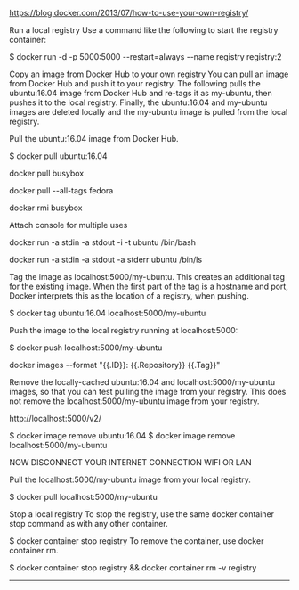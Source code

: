 https://blog.docker.com/2013/07/how-to-use-your-own-registry/

Run a local registry
Use a command like the following to start the registry container:

$ docker run -d -p 5000:5000 --restart=always --name registry registry:2

Copy an image from Docker Hub to your own registry
You can pull an image from Docker Hub and push it to your registry. 
The following pulls the ubuntu:16.04 image from Docker Hub and re-tags it as my-ubuntu, then pushes it to the local registry. Finally, the ubuntu:16.04 and my-ubuntu images are deleted locally and the my-ubuntu image is pulled from the local registry.

Pull the ubuntu:16.04 image from Docker Hub.

$ docker pull ubuntu:16.04

docker pull busybox

docker pull --all-tags fedora

docker rmi busybox

Attach console for multiple uses

docker run -a stdin -a stdout -i -t ubuntu /bin/bash

docker run -a stdin -a stdout -a stderr ubuntu /bin/ls


Tag the image as localhost:5000/my-ubuntu. This creates an additional tag for the existing image.
When the first part of the tag is a hostname and port, Docker interprets this as the location of a registry, when pushing.

$ docker tag ubuntu:16.04 localhost:5000/my-ubuntu

Push the image to the local registry running at localhost:5000:

$ docker push localhost:5000/my-ubuntu

docker images --format "{{.ID}}: {{.Repository}} {{.Tag}}"

Remove the locally-cached ubuntu:16.04 and localhost:5000/my-ubuntu images, so that you can test pulling the image from your registry. 
This does not remove the localhost:5000/my-ubuntu image from your registry.

http://localhost:5000/v2/

$ docker image remove ubuntu:16.04
$ docker image remove localhost:5000/my-ubuntu

NOW DISCONNECT YOUR INTERNET CONNECTION WIFI OR LAN

Pull the localhost:5000/my-ubuntu image from your local registry.

$ docker pull localhost:5000/my-ubuntu

Stop a local registry
To stop the registry, use the same docker container stop command as with any other container.

$ docker container stop registry
To remove the container, use docker container rm.

$ docker container stop registry && docker container rm -v registry

****************
